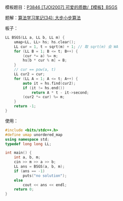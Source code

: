 模板题目：[P3846 [TJOI2007] 可爱的质数/【模板】BSGS](https://www.luogu.com.cn/problem/P3846)

题解：[算法学习笔记(34): 大步小步算法](https://zhuanlan.zhihu.com/p/132603308)

板子：

```cpp
LL BSGS(LL a, LL b, LL m) {
    umap<LL, LL> hs; hs.clear();
    LL cur = 1, t = sqrt(m) + 1; // 取 sqrt(m) 会 WA
    for (LL B = 1; B <= t; B++) {
        (cur *= a) %= m;
        hs[b * cur % m] = B;
    }
    // cur == pow(a, t)
    LL cur2 = cur;
    for (LL A = 1; A <= t; A++) {
        auto it = hs.find(cur2);
        if (it != hs.end())
            return A * t - it->second;
        (cur2 *= cur) %= m;
    }
    return -1;
}
```

使用：

```cpp
#include <bits/stdc++.h>
#define umap unordered_map
using namespace std;
typedef long long LL;

int main() {
    int a, b, m;
    cin >> m >> a >> b;
    LL ans = BSGS(a, b, m);
    if (ans == -1)
        puts("no solution");
    else
        cout << ans << endl;
    return 0;
}
```